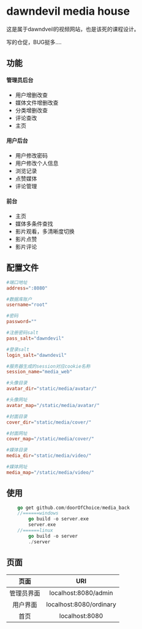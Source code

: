 # dawndevil media house

这是属于dawndveil的视频网站，也是该死的课程设计。

写的仓促，BUG挺多....


## 功能

#### 管理员后台
* 用户增删改查
* 媒体文件增删改查
* 分类增删改查
* 评论查改
* 主页

#### 用户后台
* 用户修改密码
* 用户修改个人信息
* 浏览记录
* 点赞媒体
* 评论管理

#### 前台
* 主页
* 媒体多条件查找
* 影片观看，多清晰度切换
* 影片点赞
* 影片评论


## 配置文件

```toml
#端口地址
address=":8080"

#数据库账户
username="root"

#密码
password=""

#注册密码salt
pass_salt="dawndevil"

#登录salt
login_salt="dawndevil"

#服务器生成的session对应cookie名称
session_name="media_web"

#头像目录
avatar_dir="static/media/avatar/"

#头像网址
avatar_map="/static/media/avatar/"

#封面目录
cover_dir="static/media/cover/"

#封面网址
cover_map="/static/media/cover/"

#媒体目录
media_dir="static/media/video/"

#媒体网址
media_map="/static/media/video/"

```

## 使用

```go
    go get github.com/doorOfChoice/media_back
    //======windows
        go build -o server.exe
        server.exe
    //======linux
        go build -o server
        ./server
```

## 页面
|页面|URI|
|:-:|:-:|
|管理员界面|localhost:8080/admin|
|用户界面|localhost:8080/ordinary|
|首页|localhost:8080|